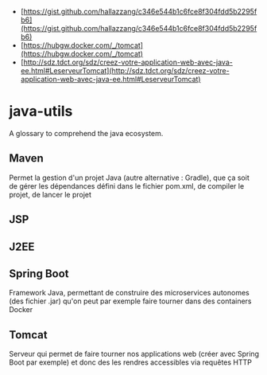 - [https://gist.github.com/hallazzang/c346e544b1c6fce8f304fdd5b2295fb6](https://gist.github.com/hallazzang/c346e544b1c6fce8f304fdd5b2295fb6)
- [https://hubgw.docker.com/_/tomcat](https://hubgw.docker.com/_/tomcat)
- [http://sdz.tdct.org/sdz/creez-votre-application-web-avec-java-ee.html#LeserveurTomcat](http://sdz.tdct.org/sdz/creez-votre-application-web-avec-java-ee.html#LeserveurTomcat)

# java-utils
A glossary to comprehend the java ecosystem.

## Maven
Permet la gestion d'un projet Java (autre alternative : Gradle), que ça soit de gérer les dépendances défini dans le fichier pom.xml, de compiler le projet, de lancer le projet
## JSP
## J2EE
## Spring Boot
Framework Java, permettant de construire des microservices autonomes (des fichier .jar) qu'on peut par exemple faire tourner dans des containers Docker
## Tomcat
Serveur qui permet de faire tourner nos applications web (créer avec Spring Boot par exemple) et donc des les rendres accessibles via requêtes HTTP
